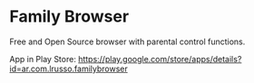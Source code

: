 # Family Browser
Free and Open Source browser with parental control functions.

App in Play Store: https://play.google.com/store/apps/details?id=ar.com.lrusso.familybrowser
